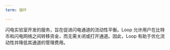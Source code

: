 ```yaml
---
term: 循环

---
```

闪电实验室开发的服务，旨在促进闪电通道的流动性平衡。Loop 允许用户在比特币和闪电网络之间转移资金，而无需关闭或打开通道。因此，Loop 有助于优化流动性并降低其通道的管理费用。